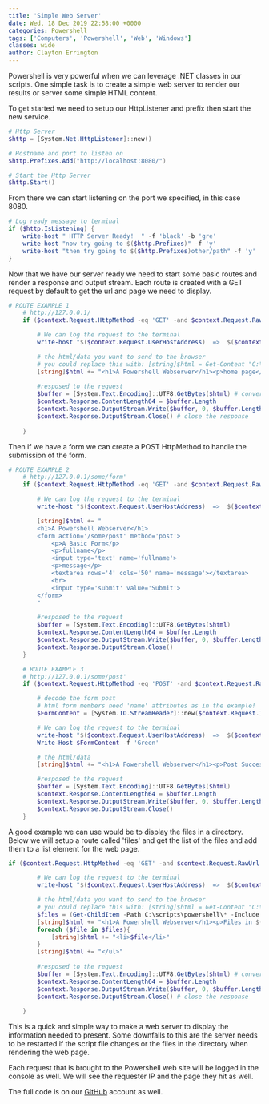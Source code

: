 ```yaml
---
title: 'Simple Web Server'
date: Wed, 18 Dec 2019 22:58:00 +0000
categories: Powershell
tags: ['Computers', 'Powershell', 'Web', 'Windows']
classes: wide
author: Clayton Errington
---
```


Powershell is very powerful when we can leverage .NET classes in our scripts. One simple task is to create a simple web server to render our results or server some simple HTML content.

To get started we need to setup our HttpListener and prefix then start the new service.

```powershell
# Http Server
$http = [System.Net.HttpListener]::new() 

# Hostname and port to listen on
$http.Prefixes.Add("http://localhost:8080/")

# Start the Http Server 
$http.Start()
```

From there we can start listening on the port we specified, in this case 8080.

```powershell
# Log ready message to terminal 
if ($http.IsListening) {
    write-host " HTTP Server Ready!  " -f 'black' -b 'gre'
    write-host "now try going to $($http.Prefixes)" -f 'y'
    write-host "then try going to $($http.Prefixes)other/path" -f 'y'
}
```

Now that we have our server ready we need to start some basic routes and render a response and output stream. Each route is created with a GET request by default to get the url and page we need to display.

```powershell
# ROUTE EXAMPLE 1
    # http://127.0.0.1/
    if ($context.Request.HttpMethod -eq 'GET' -and $context.Request.RawUrl -eq '/') {

        # We can log the request to the terminal
        write-host "$($context.Request.UserHostAddress)  =>  $($context.Request.Url)" -f 'mag'

        # the html/data you want to send to the browser
        # you could replace this with: [string]$html = Get-Content "C:\some\path\index.html" -Raw
        [string]$html += "<h1>A Powershell Webserver</h1><p>home page</p>" 
        
        #resposed to the request
        $buffer = [System.Text.Encoding]::UTF8.GetBytes($html) # convert htmtl to bytes
        $context.Response.ContentLength64 = $buffer.Length
        $context.Response.OutputStream.Write($buffer, 0, $buffer.Length) #stream to broswer
        $context.Response.OutputStream.Close() # close the response
    
    }

```

Then if we have a form we can create a POST HttpMethod to handle the submission of the form.

```powershell
# ROUTE EXAMPLE 2
    # http://127.0.0.1/some/form'
    if ($context.Request.HttpMethod -eq 'GET' -and $context.Request.RawUrl -eq '/some/form') {

        # We can log the request to the terminal
        write-host "$($context.Request.UserHostAddress)  =>  $($context.Request.Url)" -f 'mag'

        [string]$html += "
        <h1>A Powershell Webserver</h1>
        <form action='/some/post' method='post'>
            <p>A Basic Form</p>
            <p>fullname</p>
            <input type='text' name='fullname'>
            <p>message</p>
            <textarea rows='4' cols='50' name='message'></textarea>
            <br>
            <input type='submit' value='Submit'>
        </form>
        "

        #resposed to the request
        $buffer = [System.Text.Encoding]::UTF8.GetBytes($html) 
        $context.Response.ContentLength64 = $buffer.Length
        $context.Response.OutputStream.Write($buffer, 0, $buffer.Length) 
        $context.Response.OutputStream.Close()
    }

    # ROUTE EXAMPLE 3
    # http://127.0.0.1/some/post'
    if ($context.Request.HttpMethod -eq 'POST' -and $context.Request.RawUrl -eq '/some/post') {

        # decode the form post
        # html form members need 'name' attributes as in the example!
        $FormContent = [System.IO.StreamReader]::new($context.Request.InputStream).ReadToEnd()

        # We can log the request to the terminal
        write-host "$($context.Request.UserHostAddress)  =>  $($context.Request.Url)" -f 'mag'
        Write-Host $FormContent -f 'Green'

        # the html/data
        [string]$html += "<h1>A Powershell Webserver</h1><p>Post Successful!</p><p>$FormContent</p>" 

        #resposed to the request
        $buffer = [System.Text.Encoding]::UTF8.GetBytes($html)
        $context.Response.ContentLength64 = $buffer.Length
        $context.Response.OutputStream.Write($buffer, 0, $buffer.Length)
        $context.Response.OutputStream.Close() 
    }
```

A good example we can use would be to display the files in a directory. Below we will setup a route called 'files' and get the list of the files and add them to a list element for the web page.

```powershell
if ($context.Request.HttpMethod -eq 'GET' -and $context.Request.RawUrl -eq '/files') {

        # We can log the request to the terminal
        write-host "$($context.Request.UserHostAddress)  =>  $($context.Request.Url)" -f 'mag'

        # the html/data you want to send to the browser
        # you could replace this with: [string]$html = Get-Content "C:\some\path\index.html" -Raw
		$files = (Get-ChildItem -Path C:\scripts\powershell\* -Include *.ps1).Name
        [string]$html += "<h1>A Powershell Webserver</h1><p>Files in $($PSScriptRoot)</p><ul>" 
		foreach ($file in $files){
			[string]$html += "<li>$file</li>"
		}
		[string]$html += "</ul>"
        
        #resposed to the request
        $buffer = [System.Text.Encoding]::UTF8.GetBytes($html) # convert htmtl to bytes
        $context.Response.ContentLength64 = $buffer.Length
        $context.Response.OutputStream.Write($buffer, 0, $buffer.Length) #stream to broswer
        $context.Response.OutputStream.Close() # close the response
    
    }
```

This is a quick and simple way to make a web server to display the information needed to present. Some downfalls to this are the server needs to be restarted if the script file changes or the files in the directory when rendering the web page.

Each request that is brought to the Powershell web site will be logged in the console as well. We will see the requester IP and the page they hit as well.

The full code is on our [GitHub](https://github.com/Useful-Scripting-Network/Powershell/blob/master/simpleWebServer.ps1) account as well.